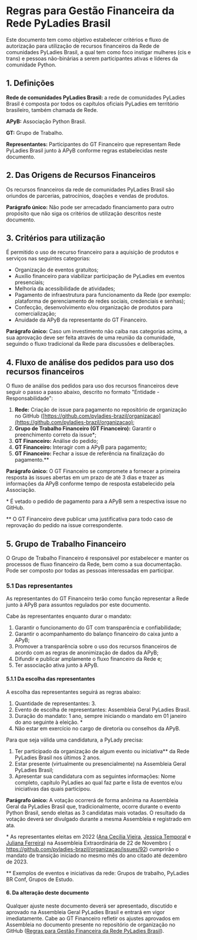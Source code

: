# Regras para Gestão Financeira da Rede PyLadies Brasil

Este documento tem como objetivo estabelecer critérios e fluxo de autorização para utilização de recursos financeiros da Rede de comunidades PyLadies Brasil, a qual tem como foco instigar mulheres (cis e trans) e pessoas não-binárias a serem participantes ativas e líderes da comunidade Python.

## 1. Definições
**Rede de comunidades PyLadies Brasil:** a rede de comunidades PyLadies Brasil é composta por todos os capítulos oficiais PyLadies em território brasileiro, também chamada de Rede.

**APyB:** Associação Python Brasil.

**GT:** Grupo de Trabalho.

**Representantes:** Participantes do GT Financeiro que representam Rede PyLadies Brasil junto à APyB conforme regras estabelecidas neste documento. 

## 2. Das Origens de Recursos Financeiros
Os recursos financeiros da rede de comunidades PyLadies Brasil são oriundos de parcerias, patrocínios, doações e vendas de produtos.

**Parágrafo único:** Não pode ser arrecadado financiamento para outro propósito que não siga os critérios de utilização descritos neste documento.

## 3. Critérios para utilização
É permitido o uso de recurso financeiro para a aquisição de produtos e serviços nas seguintes categorias:
* Organização de eventos gratuitos;
* Auxílio financeiro para viabilizar participação de PyLadies em eventos presenciais;
* Melhoria da acessibilidade de atividades;
* Pagamento de infraestrutura para funcionamento da Rede (por exemplo: plataforma de gerenciamento de redes sociais, credenciais e senhas);
* Confecção, desenvolvimento e/ou organização de produtos para comercialização;
* Anuidade da APyB da representante do GT Financeiro.

**Parágrafo único:** Caso um investimento não caiba nas categorias acima, a sua aprovação deve ser feita através de uma reunião da comunidade, seguindo o fluxo tradicional da Rede para discussões e deliberações.

## 4. Fluxo de análise dos pedidos para uso dos recursos financeiros
O fluxo de análise dos pedidos para uso dos recursos financeiros deve seguir o passo a passo abaixo, descrito no formato "Entidade - Responsabilidade":

1. **Rede:** Criação de issue para pagamento no repositório de organização no GitHub ([https://github.com/pyladies-brazil/organizacao](https://github.com/pyladies-brazil/organizacao);
1. **Grupo de Trabalho Financeiro (GT Financeiro):** Garantir o preenchimento correto da issue*;
1. **GT Financeiro:** Análise do pedido;
1. **GT Financeiro:** Interagir com a APyB para pagamento;
1. **GT Financeiro:** Fechar a issue de referência na finalização do pagamento.**

**Parágrafo único:** O GT Financeiro se compromete a fornecer a primeira resposta às issues abertas em um prazo de até 3 dias e trazer as informações da APyB conforme tempo de resposta estabelecido pela Associação.

\* É vetado o pedido de pagamento para a APyB sem a respectiva issue no GitHub.
  
\** O GT Financeiro deve publicar uma justificativa para todo caso de reprovação do pedido na issue correspondente.

## 5. Grupo de Trabalho Financeiro
O Grupo de Trabalho Financeiro é responsável por estabelecer e manter os processos de fluxo financeiro da Rede, bem como a sua documentação. Pode ser composto por todas as pessoas interessadas em participar.

### 5.1 Das representantes
As representantes do GT Financeiro terão como função representar a Rede junto à APyB para assuntos regulados por este documento. 

Cabe às representantes enquanto durar o mandato:
1. Garantir o funcionamento do GT com transparência e confiabilidade;
1. Garantir o acompanhamento do balanço financeiro do caixa junto a APyB;
1. Promover a transparência sobre o uso dos recursos financeiros de acordo com as regras de anonimização de dados da APyB;
1. Difundir e publicar amplamente o fluxo financeiro da Rede e;
1. Ter associação ativa junto à APyB.

#### 5.1.1 Da escolha das representantes
A escolha das representantes seguirá as regras abaixo:

1. Quantidade de representantes: 3.
1. Evento de escolha de representantes: Assembleia Geral PyLadies Brasil.
1. Duração do mandato: 1 ano, sempre iniciando o mandato em 01 janeiro do ano seguinte à eleição. *
1. Não estar em exercício no cargo de diretoria ou conselhos da APyB.

Para que seja válida uma candidatura, a PyLady precisa:
1. Ter participado da organização de algum evento ou iniciativa** da Rede PyLadies Brasil nos últimos 2 anos.
1. Estar presente (virtualmente ou presencialmente) na Assembleia Geral PyLadies Brasil;
1. Apresentar sua candidatura com as seguintes informações:
    Nome completo, capítulo PyLadies ao qual faz parte e lista de eventos e/ou iniciativas das quais participou.

**Parágrafo único:** A votação ocorrerá de forma anônima na Assembleia Geral da PyLadies Brasil que, tradicionalmente, ocorre durante o evento Python Brasil, sendo eleitas as 3 candidatas mais votadas. O resultado da votação deverá ser divulgado durante a mesma Assembleia e registrado em ata.

\* As representantes eleitas em 2022 ([Ana Cecília Vieira](@cecivieira), [Jessica Temporal](@jtemporal) e [Juliana Ferreira](@julianafalves)) na Assembleia Extraordinária de 22 de Novembro (​​https://github.com/pyladies-brazil/organizacao/issues/92) cumprirão o mandato de transição iniciado no mesmo mês do ano citado até dezembro de 2023.

\** Exemplos de eventos e iniciativas da rede: Grupos de trabalho, PyLadies BR Conf, Grupos de Estudo.

#### 6. Da alteração deste documento
Qualquer ajuste neste documento deverá ser apresentado, discutido e aprovado na Assembleia Geral PyLadies Brasil e entrará em vigor imediatamente. Cabe ao GT Financeiro refletir os ajustes aprovados em Assembleia no documento presente no repositório de organização no GitHub ([Regras para Gestão Financeira da Rede PyLadies Brasil](https://github.com/pyladies-brazil/organizacao/blob/main/gestao-financeira-rede.md)).


